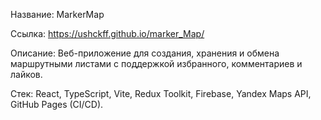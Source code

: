 Название: MarkerMap

Ссылка: https://ushckff.github.io/marker_Map/

Описание: Веб-приложение для создания, хранения и обмена маршрутными листами с поддержкой избранного, комментариев и лайков.

Стек: React, TypeScript, Vite, Redux Toolkit, Firebase, Yandex Maps API, GitHub Pages (CI/CD).


